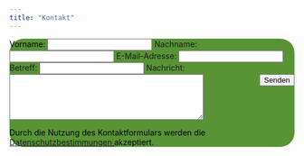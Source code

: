 ```yaml
---
title: "Kontakt"
---
```

<form id="my-form" action="https://formspree.io/f/xdorqojo" method="POST" style= "background-color : #589436;   border-radius: 25px;" >
  <label style="color: black ">Vorname:</label>
  <input type="text" name="vorname" required />
  <label>Nachname:</label>
  <input type="text" name="nachname" required />
  <label>E-Mail-Adresse:</label>
  <input type="email" name="email" required />
  <label>Betreff:</label>
  <input type="text" name="betreff" required />
  <label>Nachricht:</label>
  <textarea name="nachricht" cols="40" rows="5" required></textarea>
<!-- TODO Datenschutz -->
  <button id="my-form-button" style="float: right;">Senden</button>
  <p style="color: black;">Durch die Nutzung des Kontaktformulars werden die <a href="/_pages/datenschutz"> Datenschutzbestimmungen </a> akzeptiert.</p> 
  <p id="my-form-status" style="color: black;"></p> 
</form>
<!-- Place this script at the end of the body tag -->
<script>
    var form = document.getElementById("my-form");
    
    async function handleSubmit(event) {
      event.preventDefault();
      var status = document.getElementById("my-form-status");
      var data = new FormData(event.target);
      fetch(event.target.action, {
        method: form.method,
        body: data,
        headers: {
            'Accept': 'application/json'
        }
      }).then(response => {
        if (response.ok) {
          status.innerHTML = "Die Nachricht wurde erfolgreich versendet!";
          form.reset()
        } else {
          response.json().then(data => {
            if (Object.hasOwn(data, 'errors')) {
              status.innerHTML = data["errors"].map(error => error["message"]).join(", ")
            } else {
              status.innerHTML = "Oops! There was a problem submitting your form"
            }
          })
        }
      }).catch(error => {
        status.innerHTML = "Oops! There was a problem submitting your form"
      });
    }
    form.addEventListener("submit", handleSubmit)
</script>
